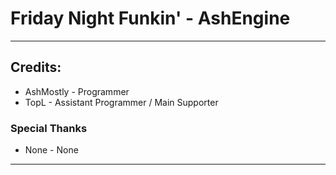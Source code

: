 # Friday Night Funkin' - AshEngine


------------------



## Credits:
* AshMostly - Programmer
* TopL - Assistant Programmer / Main Supporter 

### Special Thanks
*  None - None

_____________________________________


